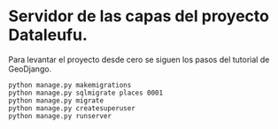 # Servidor de las capas del proyecto Dataleufu.

Para levantar el proyecto desde cero se siguen los pasos del tutorial de GeoDjango.

```
python manage.py makemigrations
python manage.py sqlmigrate places 0001
python manage.py migrate
python manage.py createsuperuser
python manage.py runserver
```
